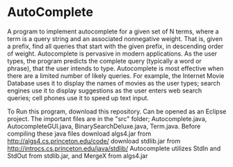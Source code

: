 # AutoComplete
 A program to implement autocomplete for a given set of N terms, where a term is a query string and an associated nonnegative weight. 
 That is, given a prefix, find all queries that start with the given prefix, in descending order of weight.
Autocomplete is pervasive in modern applications. As the user types, the program predicts the complete query (typically a word or phrase),
that the user intends to type. Autocomplete is most effective when there are a limited number of likely queries. 
For example, the Internet Movie Database uses it to display the names of movies as the user types; search engines 
use it to display suggestions as the user enters web search queries; cell phones use it to speed up text input.

To Run this program, download this repository. Can be opened as an Eclipse project. 
The important files are in the "src" folder; Autocomplete.java, AutocompleteGUI.java, BinarySearchDeluxe.java, Term.java.
Before compiling these java files 
download algs4.jar from http://algs4.cs.princeton.edu/code/ 
download stdlib.jar from http://introcs.cs.princeton.edu/java/stdlib/
Autocomplete utilizes StdIn and StdOut from stdlib.jar, and MergeX from algs4.jar
